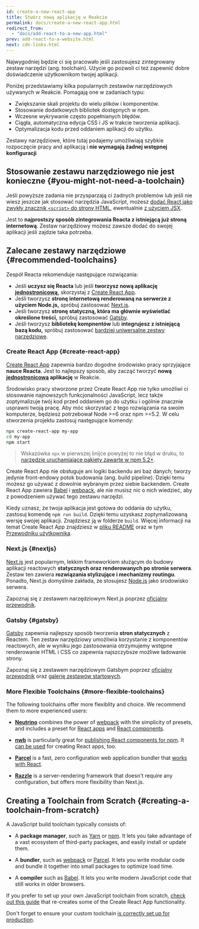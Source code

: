 ```yaml
---
id: create-a-new-react-app
title: Stwórz nową aplikację w Reakcie
permalink: docs/create-a-new-react-app.html
redirect_from:
  - "docs/add-react-to-a-new-app.html"
prev: add-react-to-a-website.html
next: cdn-links.html
---
```


Najwygodniej będzie ci się pracowało jeśli zastosujesz zintegrowany zestaw narzędzi (ang. toolchain). Użycie go pozwoli ci też zapewnić dobre doświadczenie użytkownikom twojej aplikacji.

Poniżej przedstawiamy kilka popularnych zestawów narzędziowych używanych w Reakcie. Pomagają one w zadaniach typu:

* Zwiększanie skali projektu do wielu plików i komponentów.
* Stosowanie dodatkowych bibliotek dostępnych w npm.
* Wczesne wykrywanie często popełnianych błędów.
* Ciągła, automatyczna edycja CSS i JS w trakcie tworzenia aplikacji.
* Optymalizacja kodu przed oddaniem aplikacji do użytku.

Zestawy narzędziowe, które tutaj podajemy umożliwiają szybkie rozpoczęcie pracy and aplikacją i **nie wymagają żadnej wstępnej konfiguracji**

## Stosowanie zestawu narzędziowego nie jest konieczne {#you-might-not-need-a-toolchain}

Jeśli powyższe zadania nie przysparzają ci żadnych problemów lub jeśli nie wiesz jeszcze jak stosować narzędzia JavaScript, możesz [dodać React jako zwykły znacznik `<script>` do strony HTML](/docs/add-react-to-a-website.html), ewentualnie [z użyciem JSX](/docs/add-react-to-a-website.html#optional-try-react-with-jsx).

Jest to **najprostszy sposób zintegrowania Reacta z istniejącą już stroną internetową**. Zestaw narzędziowy możesz zawsze dodać do swojej aplikacji jeśli zajdzie taka potrzeba.

## Zalecane zestawy narzędziowe {#recommended-toolchains}

Zespół Reacta rekomenduje następujące rozwiązania:

- Jeśli **uczysz się Reacta** lub jeśli **tworzysz nową aplikację [jednostronicową](/docs/glossary.html#single-page-application),** skorzystaj z [Create React App](#create-react-app).
- Jeśli tworzysz **stronę internetową renderowaną na serwerze z użyciem Node.js,** spróbuj zastosować [Next.js](#nextjs).
- Jeśli tworzysz **stronę statyczną, która ma głównie wyświetlać określone treści,** spróbuj zastosować [Gatsby](#gatsby).
- Jeśli tworzysz **bibliotekę kompnentów** lub **integrujesz z istniejącą bazą kodu,** spróbuj zastosować [bardziej uniwersalne zestwy narzędziowe](#more-flexible-toolchains).


### Create React App {#create-react-app}

[Create React App](http://github.com/facebookincubator/create-react-app) zapewnia bardzo dogodne środowisko pracy sprzyjające **nauce Reacta**. Jest to najlepszy sposób, aby zacząć tworzyć **nową [jednostronicową](/docs/glossary.html#single-page-application) aplikację** w Reakcie.

Środowisko pracy stworzone przez Create React App nie tylko umożliwi ci stosowanie najnowszych funkcjonalności JavaScript, lecz także zoptymalizuje twój kod przed oddaniem go do użytku i ogólnie znacznie usprawni twoją pracę. Aby móc skorzystać z tego rozwiązania na swoim komputerze, będziesz potrzebował Node >=6 oraz npm >=5.2. W celu stworzenia projektu zastosuj następujące komendy:

```bash
npx create-react-app my-app
cd my-app
npm start
```

>Wskazówka
> `npx` w pierwszej linijce powyżej to nie błąd w druku, to [narzędzie uruchamiające pakiety zawarte w npm 5.2+](https://medium.com/@maybekatz/introducing-npx-an-npm-package-runner-55f7d4bd282b).

Create React App nie obsługuje ani logiki backendu ani baz danych; tworzy jedynie front-endowy potok budowania (ang. build pipeline). Dzięki temu możesz go używać z dowolnie wybranym przez siebie backendem. Create React App zawiera [Babel](http://babeljs.io/) i [webpack](https://webpack.js.org/), ale nie musisz nic o nich wiedzieć, aby z powodzeniem używać tego zestawu narzędzi.

Kiedy uznasz, że twoja aplikacja jest gotowa do oddania do użytku, zastosuj komendę `npm run build`. Dzięki temu uzyskasz zoptymalizowaną wersję swojej aplikacji. Znajdziesz ją w folderze `build`. Więcej informacji na temat Create React App znajdziesz w [pliku README](https://github.com/facebookincubator/create-react-app#create-react-app-) oraz w tym [Przewodniku użytkownika](https://github.com/facebookincubator/create-react-app/blob/master/packages/react-scripts/template/README.md#table-of-contents).

### Next.js {#nextjs}

[Next.js](https://nextjs.org/) jest popularnym, lekkim frameworkiem służącym do budowy aplikacji reactowych **statycznych oraz renderowanych po stronie serwera**. Zestaw ten zawiera **rozwiązania stylizujące  i mechanizmy routingu**. Ponadto, Next.js domyślnie zakłada, że stosujesz [Node.js](https://nodejs.org/) jako środowisko serwera.

Zapoznaj się z zestawem narzędziowym Next.js poprzez [oficjalny przewodnik](https://nextjs.org/learn/).

### Gatsby {#gatsby}

[Gatsby](https://www.gatsbyjs.org/) zapewnia najlepszy sposób tworzenia **stron statycznych** z Reactem. Ten zestaw narzędziowy umożliwia korzystanie z komponentów reactowych, ale w wyniku jego zastosowania otrzymujemy wstępne renderowanie HTML i CSS co zapewnia najszczybsze możliwe ładowanie strony.

Zapoznaj się z zestawem narzędziowym Gatsbym poprzez [oficjalny przewodnik](https://www.gatsbyjs.org/docs/) oraz [galerię zestawów startowych](https://www.gatsbyjs.org/docs/gatsby-starters/).

### More Flexible Toolchains {#more-flexible-toolchains}

The following toolchains offer more flexiblity and choice. We recommend them to more experienced users:

- **[Neutrino](https://neutrinojs.org/)** combines the power of [webpack](https://webpack.js.org/) with the simplicity of presets, and includes a preset for [React apps](https://neutrinojs.org/packages/react/) and [React components](https://neutrinojs.org/packages/react-components/).

- **[nwb](https://github.com/insin/nwb)** is particularly great for [publishing React components for npm](https://github.com/insin/nwb/blob/master/docs/guides/ReactComponents.md#developing-react-components-and-libraries-with-nwb). It [can be used](https://github.com/insin/nwb/blob/master/docs/guides/ReactApps.md#developing-react-apps-with-nwb) for creating React apps, too. 

- **[Parcel](https://parceljs.org/)** is a fast, zero configuration web application bundler that [works with React](https://parceljs.org/recipes.html#react).

- **[Razzle](https://github.com/jaredpalmer/razzle)** is a server-rendering framework that doesn't require any configuration, but offers more flexibility than Next.js.

## Creating a Toolchain from Scratch {#creating-a-toolchain-from-scratch}

A JavaScript build toolchain typically consists of:

* A **package manager**, such as [Yarn](https://yarnpkg.com/) or [npm](https://www.npmjs.com/). It lets you take advantage of a vast ecosystem of third-party packages, and easily install or update them.

* A **bundler**, such as [webpack](https://webpack.js.org/) or [Parcel](https://parceljs.org/). It lets you write modular code and bundle it together into small packages to optimize load time.

* A **compiler** such as [Babel](http://babeljs.io/). It lets you write modern JavaScript code that still works in older browsers.

If you prefer to set up your own JavaScript toolchain from scratch, [check out this guide](https://blog.usejournal.com/creating-a-react-app-from-scratch-f3c693b84658) that re-creates some of the Create React App functionality.

Don't forget to ensure your custom toolchain [is correctly set up for production](/docs/optimizing-performance.html#use-the-production-build).
